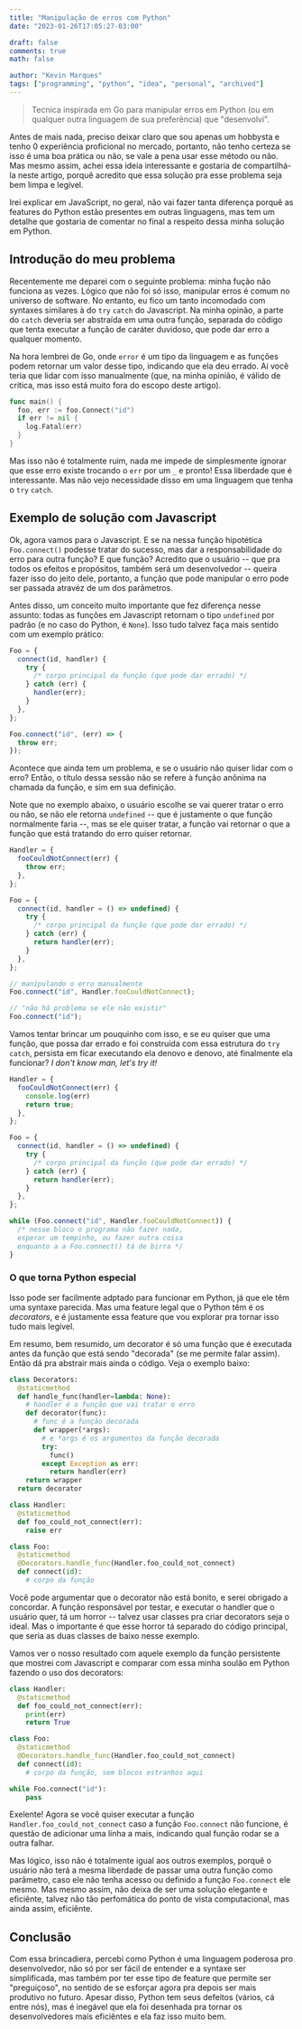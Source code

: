 ```yaml
---
title: "Manipulação de erros com Python"
date: "2023-01-26T17:05:27-03:00"

draft: false
comments: true
math: false

author: "Kevin Marques"
tags: ["programming", "python", "idea", "personal", "archived"]
---
```


> Tecnica inspirada em Go para manipular erros em Python (ou em qualquer outra
> linguagem de sua preferência) que "desenvolvi".

Antes de mais nada, preciso deixar claro que sou apenas um hobbysta e tenho 0
experiência proficional no mercado, portanto, não tenho certeza se isso é uma
boa prática ou não, se vale a pena usar esse método ou não. Mas mesmo assim,
achei essa ideia interessante e gostaria de compartilhá-la neste artigo, porquê
acredito que essa solução pra esse problema seja bem limpa e legível.

Irei explicar em JavaScript, no geral, não vai fazer tanta diferença porquê as
features do Python estão presentes em outras linguagens, mas tem um detalhe que
gostaria de comentar no final a respeito dessa minha solução em Python.


## Introdução do meu problema

Recentemente me deparei com o seguinte problema: minha fução não funciona as
vezes. Lógico que não foi só isso, manipular erros é comum no universo de
software. No entanto, eu fico um tanto incomodado com syntaxes similares à do
`try` `catch` do Javascript. Na minha opinão, a parte do `catch` deveria ser
abstraída em uma outra função, separada do código que tenta executar a função
de caráter duvidoso, que pode dar erro a qualquer momento.

Na hora lembrei de Go, onde `error` é um tipo da linguagem e as funções podem
retornar um valor desse tipo, indicando que ela deu errado. Ai você teria que
lidar com isso manualmente (que, na minha opinião, é válido de crítica, mas
isso está muito fora do escopo deste artigo).

```go
func main() {
  foo, err := foo.Connect("id")
  if err != nil {
    log.Fatal(err)
  }
}
```

Mas isso não é totalmente ruim, nada me impede de simplesmente ignorar que esse
erro existe trocando o `err` por um `_` e pronto! Essa liberdade que é
interessante. Mas não vejo necessidade disso em uma linguagem que tenha o `try`
`catch`.


## Exemplo de solução com Javascript

Ok, agora vamos para o Javascript. E se na nessa função hipotética
`Foo.connect()` podesse tratar do sucesso, mas dar a responsabilidade do erro
para outra função? E que função? Acredito que o usuário -- que pra todos os
efeitos e propósitos, também será um desenvolvedor -- queira fazer isso do jeito
dele, portanto, a função que pode manipular o erro pode ser passada atravéz de
um dos parâmetros.

Antes disso, um conceito muito importante que fez diferença nesse assunto: todas
as funções em Javascript retornam o tipo `undefined` por padrão (e no caso do
Python, é `None`). Isso tudo talvez faça mais sentido com um exemplo prático:

```javascript
Foo = {
  connect(id, handler) {
    try {
      /* corpo principal da função (que pode dar errado) */
    } catch (err) {
      handler(err);
    }
  },
};

Foo.connect("id", (err) => {
  throw err;
});
```

Acontece que ainda tem um problema, e se o usuário não quiser lidar com o erro?
Então, o título dessa sessão não se refere à função anônima na chamada da
função, e sim em sua definição.

Note que no exemplo abaixo, o usuário escolhe se vai querer tratar o erro ou
não, se não ele retorna `undefined` -- que é justamente o que função normalmente
faria --, mas se ele quiser tratar, a função vai retornar o que a função que
está tratando do erro quiser retornar.

```javascript
Handler = {
  fooCouldNotConnect(err) {
    throw err;
  },
};

Foo = {
  connect(id, handler = () => undefined) {
    try {
      /* corpo principal da função (que pode dar errado) */
    } catch (err) {
      return handler(err);
    }
  },
};

// manipulando o erro manualmente
Foo.connect("id", Handler.fooCouldNotConnect);

// "não há problema se ele não existir"
Foo.connect("id");
```

Vamos tentar brincar um pouquinho com isso, e se eu quiser que uma função, que
possa dar errado e foi construída com essa estrutura do `try` `catch`, persista
em ficar executando ela denovo e denovo, até finalmente ela funcionar? *I don't
know man, let's try it!*

```javascript
Handler = {
  fooCouldNotConnect(err) {
    console.log(err)
    return true;
  },
};

Foo = {
  connect(id, handler = () => undefined) {
    try {
      /* corpo principal da função (que pode dar errado) */
    } catch (err) {
      return handler(err);
    }
  },
};

while (Foo.connect("id", Handler.fooCouldNotConnect)) {
  /* nesse bloco o programa não fazer nada,
  esperar um tempinho, ou fazer outra coisa
  enquanto a a Foo.connect() tá de birra */
}
```


### O que torna Python especial

Isso pode ser facilmente adptado para funcionar em Python, já que ele têm uma
syntaxe parecida. Mas uma feature legal que o Python têm é os *decorators*, e
é justamente essa feature que vou explorar pra tornar isso tudo mais legível.

Em resumo, bem resumido, um decorator é só uma função que é executada antes da
função que está sendo "decorada" (se me permite falar assim). Então dá pra
abstrair mais ainda o código. Veja o exemplo baixo:

```python
class Decorators:
  @staticmethod
  def handle_func(handler=lambda: None):
    # handler é a função que vai tratar o erro
    def decorator(func):
      # func é a função decorada
      def wrapper(*args):
        # e *args é os argumentos da função decorada
        try:
          func()
        except Exception as err:
          return handler(err)
    return wrapper
  return decorator

class Handler:
  @staticmethod
  def foo_could_not_connect(err):
    raise err

class Foo:
  @staticmethod
  @Decorators.handle_func(Handler.foo_could_not_connect)
  def connect(id):
    # corpo da função
```

Você pode argumentar que o decorator não está bonito, e serei obrigado a
concordar. A função responsável por testar, e executar o handler que o usuário
quer, tá um horror -- talvez usar classes pra criar decorators seja o ideal.
Mas o importante é que esse horror tá separado do código principal, que seria
as duas classes de baixo nesse exemplo.

Vamos ver o nosso resultado com aquele exemplo da função persistente que mostrei
com Javascript e comparar com essa minha soulão em Python fazendo o uso dos
decorators:

```python
class Handler:
  @staticmethod
  def foo_could_not_connect(err):
    print(err)
    return True

class Foo:
  @staticmethod
  @Decorators.handle_func(Handler.foo_could_not_connect)
  def connect(id):
    # corpo da função, sem blocos estranhos aqui

while Foo.connect("id"):
    pass
```

Exelente! Agora se você quiser executar a função `Handler.foo_could_not_connect`
caso a função `Foo.connect` não funcione, é questão de adicionar uma linha a
mais, indicando qual função rodar se a outra falhar.

Mas lógico, isso não é totalmente igual aos outros exemplos, porquê o usuário
não terá a mesma liberdade de passar uma outra função como parâmetro, caso ele
não tenha acesso ou definido a função `Foo.connect` ele mesmo. Mas mesmo assim,
não deixa de ser uma solução elegante e eficiênte, talvez não tão perfomática do
ponto de vista computacional, mas ainda assim, eficiênte.


## Conclusão

Com essa brincadiera, percebi como Python é uma linguagem poderosa pro
desenvolvedor, não só por ser fácil de entender e a syntaxe ser simplificada,
mas também por ter esse tipo de feature que permite ser "preguiçoso", no sentido
de se esforçar agora pra depois ser mais produtivo no futuro. Apesar disso,
Python tem seus defeitos (vários, cá entre nós), mas é inegável que ela foi
desenhada pra tornar os desenvolvedores mais eficiêntes e ela faz isso muito
bem.
